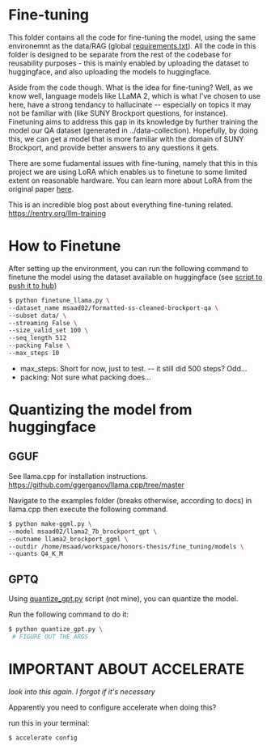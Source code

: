 # Fine-tuning

This folder contains all the code for fine-tuning the model, using the same environemnt as the data/RAG (global [requirements.txt](../requirements.txt)). All the code in this folder is designed to be separate from the rest of the codebase for reusability purposes - this is mainly enabled by uploading the dataset to huggingface, and also uploading the models to huggingface.

Aside from the code though. What is the idea for fine-tuning? Well, as we know well, language models like LLaMA 2, which is what I've chosen to use here, have a strong tendancy to hallucinate -- especially on topics it may not be familiar with (like SUNY Brockport questions, for instance). Finetuning aims to address this gap in its knowledge by further training the model our QA dataset (generated in ../data-collection). Hopefully, by doing this, we can get a model that is more familiar with the domain of SUNY Brockport, and provide better answers to any questions it gets.

There are some fudamental issues with fine-tuning, namely that this in this project we are using LoRA which enables us to finetune to some limited extent on reasonable hardware. You can learn more about LoRA from the original paper [here](https://arxiv.org/pdf/2106.09685.pdf).

This is an incredible blog post about everything fine-tuning related. https://rentry.org/llm-training

# How to Finetune

After setting up the environment, you can run the following command to finetune the model using the dataset available on huggingface (see [script to push it to hub](../data_collection/upload_to_huggingface.py))

```bash
$ python finetune_llama.py \
--dataset_name msaad02/formatted-ss-cleaned-brockport-qa \
--subset data/ \
--streaming False \
--size_valid_set 100 \
--seq_length 512
--packing False \
--max_steps 10
```

- max_steps: Short for now, just to test. -- it still did 500 steps? Odd...
- packing: Not sure what packing does...

# Quantizing the model from huggingface

## GGUF

See llama.cpp for installation instructions.
https://github.com/ggerganov/llama.cpp/tree/master

Navigate to the examples folder (breaks otherwise, according to docs) in llama.cpp then execute the following command.

```bash
$ python make-ggml.py \
--model msaad02/llama2_7b_brockport_gpt \
--outname llama2_brockport_ggml \
--outdir /home/msaad/workspace/honors-thesis/fine_tuning/models \
--quants Q4_K_M
```

## GPTQ

Using [quantize_gpt.py](./quantize_gptq.py) script (not mine), you can quantize the model. 

Run the following command to do it:

```bash
$ python quantize_gpt.py \
 # FIGURE OUT THE ARGS
```

# IMPORTANT ABOUT ACCELERATE
*look into this again. I forgot if it's necessary*

Apparently you need to configure accelerate when doing this?

run this in your terminal: 

```bash
$ accelerate config
```

